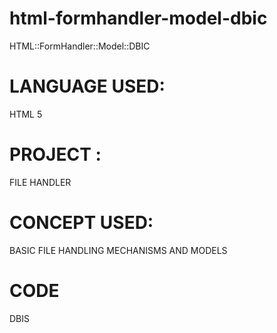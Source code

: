 # html-formhandler-model-dbic
HTML::FormHandler::Model::DBIC
# LANGUAGE USED:
HTML 5
# PROJECT :
FILE HANDLER
# CONCEPT USED:
BASIC FILE HANDLING MECHANISMS AND MODELS
# CODE
DBIS
